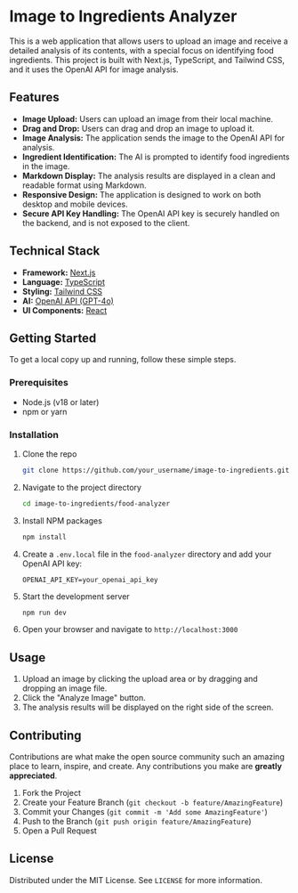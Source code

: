 # Image to Ingredients Analyzer

This is a web application that allows users to upload an image and receive a detailed analysis of its contents, with a special focus on identifying food ingredients. This project is built with Next.js, TypeScript, and Tailwind CSS, and it uses the OpenAI API for image analysis.

## Features

- **Image Upload:** Users can upload an image from their local machine.
- **Drag and Drop:** Users can drag and drop an image to upload it.
- **Image Analysis:** The application sends the image to the OpenAI API for analysis.
- **Ingredient Identification:** The AI is prompted to identify food ingredients in the image.
- **Markdown Display:** The analysis results are displayed in a clean and readable format using Markdown.
- **Responsive Design:** The application is designed to work on both desktop and mobile devices.
- **Secure API Key Handling:** The OpenAI API key is securely handled on the backend, and is not exposed to the client.

## Technical Stack

- **Framework:** [Next.js](https://nextjs.org/)
- **Language:** [TypeScript](https://www.typescriptlang.org/)
- **Styling:** [Tailwind CSS](https://tailwindcss.com/)
- **AI:** [OpenAI API (GPT-4o)](https://openai.com/)
- **UI Components:** [React](https://reactjs.org/)

## Getting Started

To get a local copy up and running, follow these simple steps.

### Prerequisites

- Node.js (v18 or later)
- npm or yarn

### Installation

1. Clone the repo
   ```sh
   git clone https://github.com/your_username/image-to-ingredients.git
   ```
2. Navigate to the project directory
   ```sh
   cd image-to-ingredients/food-analyzer
   ```
3. Install NPM packages
   ```sh
   npm install
   ```
4. Create a `.env.local` file in the `food-analyzer` directory and add your OpenAI API key:
    ```
    OPENAI_API_KEY=your_openai_api_key
    ```
5. Start the development server
    ```sh
    npm run dev
    ```
6. Open your browser and navigate to `http://localhost:3000`

## Usage

1. Upload an image by clicking the upload area or by dragging and dropping an image file.
2. Click the "Analyze Image" button.
3. The analysis results will be displayed on the right side of the screen.

## Contributing

Contributions are what make the open source community such an amazing place to learn, inspire, and create. Any contributions you make are **greatly appreciated**.

1. Fork the Project
2. Create your Feature Branch (`git checkout -b feature/AmazingFeature`)
3. Commit your Changes (`git commit -m 'Add some AmazingFeature'`)
4. Push to the Branch (`git push origin feature/AmazingFeature`)
5. Open a Pull Request

## License

Distributed under the MIT License. See `LICENSE` for more information.
